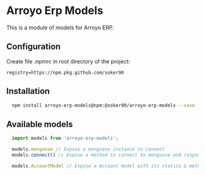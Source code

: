 # Arroyo Erp Models

This is a module of models for Arroyo ERP.

## Configuration

Create file .npmrc in root directory of the project:

```
registry=https://npm.pkg.github.com/soker90
```

## Installation

```bash
  npm install arroyo-erp-models@npm:@soker90/arroyo-erp-models --save
```

## Available models

```javascript
  import models from 'arroyo-erp-models';

  models.mongoose // Expose a mongoose instance to connect
  models.connect() // Expose a method to connect to mongoose and response with the connection

  models.AccountModel // Expose a Account model with its statics & methods
```

